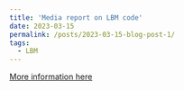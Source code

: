 ```yaml
---
title: 'Media report on LBM code'
date: 2023-03-15
permalink: /posts/2023-03-15-blog-post-1/
tags:
  - LBM
---
```

[More information here](https://www.cranfield.ac.uk/press/news-2023/new-computer-code-and-artificial-intelligence-project-to-help-address-environmental-challenges)

